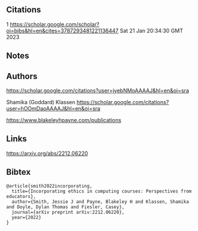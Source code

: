 ## Citations

1
https://scholar.google.com/scholar?oi=bibs&hl=en&cites=3787293481221136447
Sat 21 Jan 20:34:30 GMT 2023



## Notes

## Authors 

https://scholar.google.com/citations?user=jyebNMoAAAAJ&hl=en&oi=sra


Shamika (Goddard) Klassen
https://scholar.google.com/citations?user=hOOmDaoAAAAJ&hl=en&oi=sra


https://www.blakeleyhpayne.com/publications




## Links 
https://arxiv.org/abs/2212.06220


## Bibtex 
```
@article{smith2022incorporating,
  title={Incorporating ethics in computing courses: Perspectives from educators},
  author={Smith, Jessie J and Payne, Blakeley H and Klassen, Shamika and Doyle, Dylan Thomas and Fiesler, Casey},
  journal={arXiv preprint arXiv:2212.06220},
  year={2022}
}
```
